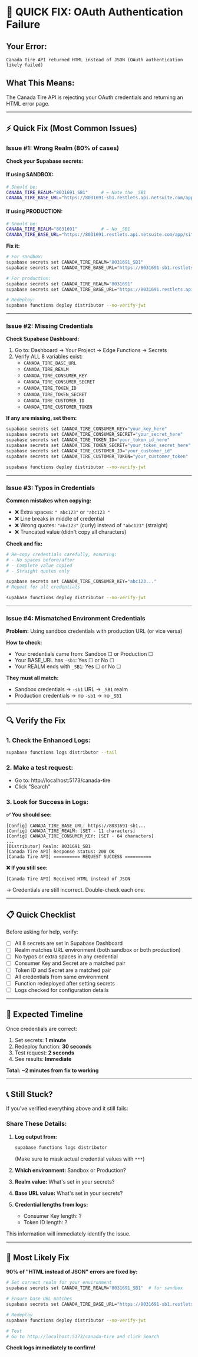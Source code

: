 # 🚨 QUICK FIX: OAuth Authentication Failure

## Your Error:
```
Canada Tire API returned HTML instead of JSON (OAuth authentication likely failed)
```

## What This Means:
The Canada Tire API is rejecting your OAuth credentials and returning an HTML error page.

---

## ⚡ Quick Fix (Most Common Issues)

### Issue #1: Wrong Realm (80% of cases)

**Check your Supabase secrets:**

#### If using SANDBOX:
```bash
# Should be:
CANADA_TIRE_REALM="8031691_SB1"     # ← Note the _SB1
CANADA_TIRE_BASE_URL="https://8031691-sb1.restlets.api.netsuite.com/app/site/hosting"  # ← Note -sb1
```

#### If using PRODUCTION:
```bash
# Should be:
CANADA_TIRE_REALM="8031691"         # ← No _SB1
CANADA_TIRE_BASE_URL="https://8031691.restlets.api.netsuite.com/app/site/hosting"      # ← No -sb1
```

**Fix it:**
```bash
# For sandbox:
supabase secrets set CANADA_TIRE_REALM="8031691_SB1"
supabase secrets set CANADA_TIRE_BASE_URL="https://8031691-sb1.restlets.api.netsuite.com/app/site/hosting"

# For production:
supabase secrets set CANADA_TIRE_REALM="8031691"
supabase secrets set CANADA_TIRE_BASE_URL="https://8031691.restlets.api.netsuite.com/app/site/hosting"

# Redeploy:
supabase functions deploy distributor --no-verify-jwt
```

---

### Issue #2: Missing Credentials

**Check Supabase Dashboard:**
1. Go to: Dashboard → Your Project → Edge Functions → Secrets
2. Verify ALL 8 variables exist:
   - `CANADA_TIRE_BASE_URL`
   - `CANADA_TIRE_REALM`
   - `CANADA_TIRE_CONSUMER_KEY`
   - `CANADA_TIRE_CONSUMER_SECRET`
   - `CANADA_TIRE_TOKEN_ID`
   - `CANADA_TIRE_TOKEN_SECRET`
   - `CANADA_TIRE_CUSTOMER_ID`
   - `CANADA_TIRE_CUSTOMER_TOKEN`

**If any are missing, set them:**
```bash
supabase secrets set CANADA_TIRE_CONSUMER_KEY="your_key_here"
supabase secrets set CANADA_TIRE_CONSUMER_SECRET="your_secret_here"
supabase secrets set CANADA_TIRE_TOKEN_ID="your_token_id_here"
supabase secrets set CANADA_TIRE_TOKEN_SECRET="your_token_secret_here"
supabase secrets set CANADA_TIRE_CUSTOMER_ID="your_customer_id"
supabase secrets set CANADA_TIRE_CUSTOMER_TOKEN="your_customer_token"

supabase functions deploy distributor --no-verify-jwt
```

---

### Issue #3: Typos in Credentials

**Common mistakes when copying:**
- ❌ Extra spaces: `" abc123"` or `"abc123 "`
- ❌ Line breaks in middle of credential
- ❌ Wrong quotes: `"abc123"` (curly) instead of `"abc123"` (straight)
- ❌ Truncated value (didn't copy all characters)

**Check and fix:**
```bash
# Re-copy credentials carefully, ensuring:
# - No spaces before/after
# - Complete value copied
# - Straight quotes only

supabase secrets set CANADA_TIRE_CONSUMER_KEY="abc123..."
# Repeat for all credentials

supabase functions deploy distributor --no-verify-jwt
```

---

### Issue #4: Mismatched Environment Credentials

**Problem:** Using sandbox credentials with production URL (or vice versa)

**How to check:**
- Your credentials came from: Sandbox ☐ or Production ☐
- Your BASE_URL has `-sb1`: Yes ☐ or No ☐
- Your REALM ends with `_SB1`: Yes ☐ or No ☐

**They must all match:**
- Sandbox credentials → `-sb1` URL → `_SB1` realm
- Production credentials → no `-sb1` → no `_SB1`

---

## 🔍 Verify the Fix

### 1. Check the Enhanced Logs:

```bash
supabase functions logs distributor --tail
```

### 2. Make a test request:
- Go to: http://localhost:5173/canada-tire
- Click "Search"

### 3. Look for Success in Logs:

**✅ You should see:**
```
[Config] CANADA_TIRE_BASE_URL: https://8031691-sb1...
[Config] CANADA_TIRE_REALM: [SET - 11 characters]
[Config] CANADA_TIRE_CONSUMER_KEY: [SET - 64 characters]
...
[Distributor] Realm: 8031691_SB1
[Canada Tire API] Response status: 200 OK
[Canada Tire API] ========== REQUEST SUCCESS ==========
```

**❌ If you still see:**
```
[Canada Tire API] Received HTML instead of JSON
```
→ Credentials are still incorrect. Double-check each one.

---

## 📋 Quick Checklist

Before asking for help, verify:

- [ ] All 8 secrets are set in Supabase Dashboard
- [ ] Realm matches URL environment (both sandbox or both production)
- [ ] No typos or extra spaces in any credential
- [ ] Consumer Key and Secret are a matched pair
- [ ] Token ID and Secret are a matched pair
- [ ] All credentials from same environment
- [ ] Function redeployed after setting secrets
- [ ] Logs checked for configuration details

---

## 🎯 Expected Timeline

Once credentials are correct:
1. Set secrets: **1 minute**
2. Redeploy function: **30 seconds**
3. Test request: **2 seconds**
4. See results: **Immediate**

**Total: ~2 minutes from fix to working**

---

## 📞 Still Stuck?

If you've verified everything above and it still fails:

### Share These Details:

1. **Log output from:**
   ```bash
   supabase functions logs distributor
   ```
   (Make sure to mask actual credential values with `***`)

2. **Which environment:** Sandbox or Production?

3. **Realm value:** What's set in your secrets?

4. **Base URL value:** What's set in your secrets?

5. **Credential lengths from logs:**
   - Consumer Key length: ?
   - Token ID length: ?

This information will immediately identify the issue.

---

## 🚀 Most Likely Fix

**90% of "HTML instead of JSON" errors are fixed by:**

```bash
# Set correct realm for your environment
supabase secrets set CANADA_TIRE_REALM="8031691_SB1"  # for sandbox

# Ensure base URL matches
supabase secrets set CANADA_TIRE_BASE_URL="https://8031691-sb1.restlets.api.netsuite.com/app/site/hosting"

# Redeploy
supabase functions deploy distributor --no-verify-jwt

# Test
# Go to http://localhost:5173/canada-tire and click Search
```

**Check logs immediately to confirm!**
